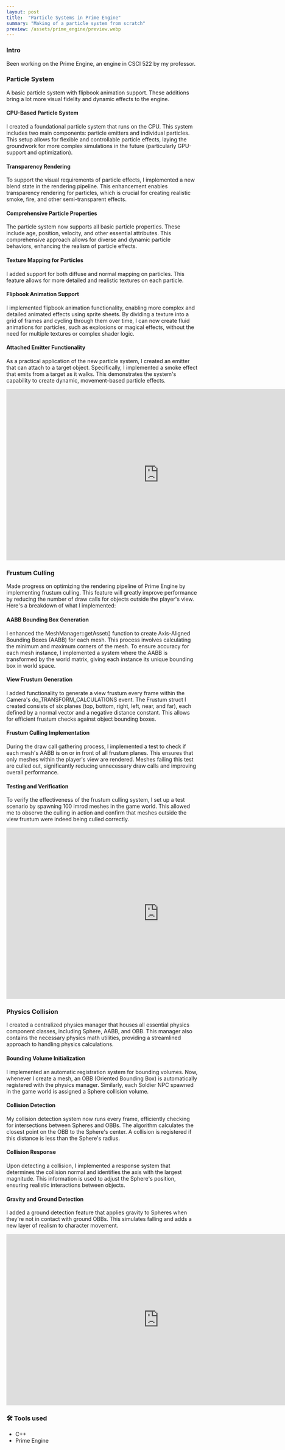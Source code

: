 ```yaml
---
layout: post
title:  "Particle Systems in Prime Engine"
summary: "Making of a particle system from scratch"
preview: /assets/prime_engine/preview.webp
---
```


### Intro
Been working on the Prime Engine, an engine in CSCI 522 by my professor.

### Particle System
A basic particle system with flipbook animation support. These additions bring a lot more visual fidelity and dynamic effects to the engine.

#### CPU-Based Particle System
I created a foundational particle system that runs on the CPU. This system includes two main components: particle emitters and individual particles. 
This setup allows for flexible and controllable particle effects, laying the groundwork for more complex simulations in the future (particularly GPU-support and optimization).

#### Transparency Rendering
To support the visual requirements of particle effects, I implemented a new blend state in the rendering pipeline. This enhancement enables transparency rendering for particles, which is crucial for creating realistic smoke, fire, and other semi-transparent effects.

#### Comprehensive Particle Properties
The particle system now supports all basic particle properties. These include age, position, velocity, and other essential attributes. This comprehensive approach allows for diverse and dynamic particle behaviors, enhancing the realism of particle effects.

#### Texture Mapping for Particles
I added support for both diffuse and normal mapping on particles. This feature allows for more detailed and realistic textures on each particle.

#### Flipbook Animation Support
I implemented flipbook animation functionality, enabling more complex and detailed animated effects using sprite sheets. By dividing a texture into a grid of frames and cycling through them over time, I can now create fluid animations for particles, such as explosions or magical effects, without the need for multiple textures or complex shader logic.

#### Attached Emitter Functionality
As a practical application of the new particle system, I created an emitter that can attach to a target object. Specifically, I implemented a smoke effect that emits from a target as it walks. This demonstrates the system's capability to create dynamic, movement-based particle effects.

<iframe width="800" height="450" src="https://www.youtube.com/embed/D19m8r-Nh8o?si=jbx6l7EmMQYdw_r6" title="YouTube video player" frameborder="0" allow="accelerometer; autoplay; clipboard-write; encrypted-media; gyroscope; picture-in-picture; web-share" referrerpolicy="strict-origin-when-cross-origin" allowfullscreen></iframe>

### Frustum Culling
Made progress on optimizing the rendering pipeline of Prime Engine by implementing frustum culling. 
This feature will greatly improve performance by reducing the number of draw calls for objects outside the player's view. 
Here's a breakdown of what I implemented:

#### AABB Bounding Box Generation
I enhanced the MeshManager::getAsset() function to create Axis-Aligned Bounding Boxes (AABB) for each mesh. This process involves calculating the minimum and maximum corners of the mesh. To ensure accuracy for each mesh instance, I implemented a system where the AABB is transformed by the world matrix, giving each instance its unique bounding box in world space.

#### View Frustum Generation
I added functionality to generate a view frustum every frame within the Camera's do_TRANSFORM_CALCULATIONS event. The Frustum struct I created consists of six planes (top, bottom, right, left, near, and far), each defined by a normal vector and a negative distance constant. This allows for efficient frustum checks against object bounding boxes.

#### Frustum Culling Implementation
During the draw call gathering process, I implemented a test to check if each mesh's AABB is on or in front of all frustum planes. This ensures that only meshes within the player's view are rendered. Meshes failing this test are culled out, significantly reducing unnecessary draw calls and improving overall performance.

#### Testing and Verification
To verify the effectiveness of the frustum culling system, I set up a test scenario by spawning 100 imrod meshes in the game world. This allowed me to observe the culling in action and confirm that meshes outside the view frustum were indeed being culled correctly.

<iframe width="800" height="450" src="https://www.youtube.com/embed/-g9rPlzY6xc?si=77GmDF3oPNVoAlDq" title="YouTube video player" frameborder="0" allow="accelerometer; autoplay; clipboard-write; encrypted-media; gyroscope; picture-in-picture; web-share" referrerpolicy="strict-origin-when-cross-origin" allowfullscreen></iframe>

### Physics Collision
I created a centralized physics manager that houses all essential physics component classes, including Sphere, AABB, and OBB. This manager also contains the necessary physics math utilities, providing a streamlined approach to handling physics calculations.

#### Bounding Volume Initialization
I implemented an automatic registration system for bounding volumes. Now, whenever I create a mesh, an OBB (Oriented Bounding Box) is automatically registered with the physics manager. Similarly, each Soldier NPC spawned in the game world is assigned a Sphere collision volume.

#### Collision Detection
My collision detection system now runs every frame, efficiently checking for intersections between Spheres and OBBs. The algorithm calculates the closest point on the OBB to the Sphere's center. A collision is registered if this distance is less than the Sphere's radius.

#### Collision Response
Upon detecting a collision, I implemented a response system that determines the collision normal and identifies the axis with the largest magnitude. This information is used to adjust the Sphere's position, ensuring realistic interactions between objects.

#### Gravity and Ground Detection
I added a ground detection feature that applies gravity to Spheres when they're not in contact with ground OBBs. This simulates falling and adds a new layer of realism to character movement.

<iframe width="800" height="450" src="https://www.youtube.com/embed/DYLmoc5cBxc?si=JJmaGEYI7T1LlYUt" title="YouTube video player" frameborder="0" allow="accelerometer; autoplay; clipboard-write; encrypted-media; gyroscope; picture-in-picture; web-share" referrerpolicy="strict-origin-when-cross-origin" allowfullscreen></iframe>

### 🛠️ Tools used
- C++
- Prime Engine